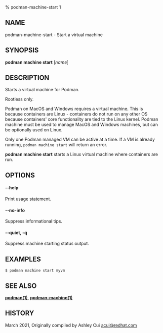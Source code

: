 % podman-machine-start 1

## NAME

podman\-machine\-start - Start a virtual machine

## SYNOPSIS

**podman machine start** [*name*]

## DESCRIPTION

Starts a virtual machine for Podman.

Rootless only.

Podman on MacOS and Windows requires a virtual machine. This is because containers are Linux -
containers do not run on any other OS because containers' core functionality are
tied to the Linux kernel. Podman machine must be used to manage MacOS and Windows machines,
but can be optionally used on Linux.

Only one Podman managed VM can be active at a time. If a VM is already running,
`podman machine start` will return an error.

**podman machine start** starts a Linux virtual machine where containers are run.

## OPTIONS

#### **--help**

Print usage statement.

#### **--no-info**

Suppress informational tips.

#### **--quiet**, **-q**

Suppress machine starting status output.

## EXAMPLES

```
$ podman machine start myvm
```

## SEE ALSO

**[podman(1)](podman.1.md)**, **[podman-machine(1)](podman-machine.1.md)**

## HISTORY

March 2021, Originally compiled by Ashley Cui <acui@redhat.com>
